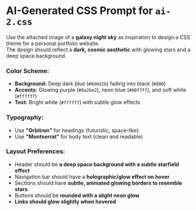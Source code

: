 # AI-Generated CSS Prompt for `ai-2.css`

Use the attached image of a **galaxy night sky** as inspiration to design a CSS theme for a personal portfolio website.  
The design should reflect a **dark, cosmic aesthetic** with glowing stars and a deep space background.  

### **Color Scheme:**  
- **Background:** Deep dark blue (`#0d0d2b`) fading into black (`#000`)  
- **Accents:** Glowing purple (`#8a2be2`), neon blue (`#00f7ff`), and soft white (`#ffffff`)  
- **Text:** Bright white (`#ffffff`) with subtle glow effects  

### **Typography:**  
- Use **"Orbitron"** for headings (futuristic, space-like)  
- Use **"Montserrat"** for body text (clean and readable)  

### **Layout Preferences:**  
- Header should be **a deep space background with a subtle starfield effect**  
- Navigation bar should have a **holographic/glow effect on hover**  
- Sections should have **subtle, animated glowing borders to resemble stars**  
- Buttons should be **rounded with a slight neon glow**  
- **Links should glow slightly when hovered**  
